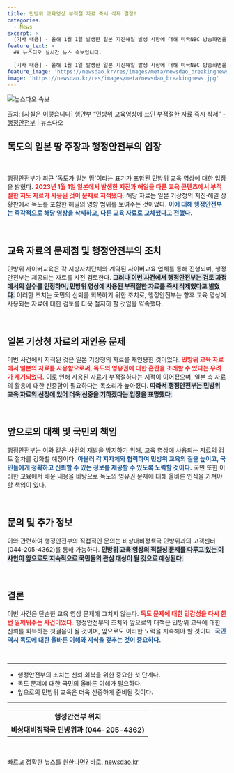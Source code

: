 ```yaml
---
title: 민방위 교육영상 부적절 자료 즉시 삭제 결정!
categories:
  - News
excerpt: >
  [기사 내용] - 올해 1월 1일 발생한 일본 지진해일 발생 사항에 대해 미국NBC 방송화면을 활용하여 지진…
feature_text: >
  ## 뉴스다오 실시간 뉴스 속보입니다.

  [기사 내용] - 올해 1월 1일 발생한 일본 지진해일 발생 사항에 대해 미국NBC 방송화면을 활용하여 지진…
feature_image: 'https://newsdao.kr/res/images/meta/newsdao_breakingnews.jpg'
image: 'https://newsdao.kr/res/images/meta/newsdao_breakingnews.jpg'
---
```


![뉴스다오 속보](https://newsdao.kr/res/images/meta/newsdao_breakingnews.jpg)

<p>출처: <a href="https://newsdao.kr/3802" rel="dofollow">[사실은 이렇습니다] 행안부 “민방위 교육영상에 쓰인 부적절한 자료 즉시 삭제” - 행정안전부</a> | 뉴스다오</p>

<h2 data-ke-size="size26">독도의 일본 땅 주장과 행정안전부의 입장</h2>

<p data-ke-size="size16">&nbsp;</p>

행정안전부가 최근 '독도가 일본 땅'이라는 표기가 포함된 민방위 교육 영상에 대한 입장을 밝혔다. <b><span style="color: #ee2323;">2023년 1월 1일 일본에서 발생한 지진과 해일을 다룬 교육 콘텐츠에서 부적절한 지도 자료가 사용된 것이 문제로 지적됐다.</span></b> 해당 자료는 일본 기상청의 지진·해일 상황판에서 독도를 포함한 해일의 영향 범위를 보여주는 것이었다. <b><span style="color: #1a5490;">이에 대해 행정안전부는 즉각적으로 해당 영상을 삭제하고, 다른 교육 자료로 교체했다고 전했다.</span></b> 

<p data-ke-size="size16">&nbsp;</p>

## 교육 자료의 문제점 및 행정안전부의 조치

민방위 사이버교육은 각 지방자치단체와 계약된 사이버교육 업체를 통해 진행되며, 행정안전부는 제공되는 자료를 사전 검토한다. <b><span style="background-color: #21538527;">그러나 이번 사건에서 행정안전부는 검토 과정에서의 실수를 인정하며, 민방위 영상에 사용된 부적절한 자료를 즉시 삭제했다고 밝혔다.</span></b> 이러한 조치는 국민의 신뢰를 회복하기 위한 조치로, 행정안전부는 향후 교육 영상에 사용되는 자료에 대한 검토를 더욱 철저히 할 것임을 약속했다.

<p data-ke-size="size16">&nbsp;</p>

## 일본 기상청 자료의 재인용 문제

이번 사건에서 지적된 것은 일본 기상청의 자료를 재인용한 것이었다. <b><span style="color: #ee2323;">민방위 교육 자료에서 일본의 자료를 사용함으로써, 독도의 영유권에 대한 혼란을 초래할 수 있다는 우려가 제기되었다.</span></b> 이로 인해 사용된 자료가 부적절하다는 지적이 이어졌으며, 일본 측 자료의 활용에 대한 신중함이 필요하다는 목소리가 높아졌다. <b><span style="background-color: #21538527;">따라서 행정안전부는 민방위 교육 자료의 선정에 있어 더욱 신중을 기하겠다는 입장을 표명했다.</span></b>

<p data-ke-size="size16">&nbsp;</p>

## 앞으로의 대책 및 국민의 책임

행정안전부는 이와 같은 사건의 재발을 방지하기 위해, 교육 영상에 사용되는 자료의 검토 절차를 강화할 예정이다. <b><span style="color: #1a5490;">아울러 각 지자체와 협력하여 민방위 교육의 질을 높이고, 국민들에게 정확하고 신뢰할 수 있는 정보를 제공할 수 있도록 노력할 것이다.</span></b> 국민 또한 이러한 교육에서 배운 내용을 바탕으로 독도의 영유권 문제에 대해 올바른 인식을 가져야 할 책임이 있다.

<p data-ke-size="size16">&nbsp;</p>

## 문의 및 추가 정보

이와 관련하여 행정안전부의 직접적인 문의는 비상대비정책국 민방위과의 고객센터(044-205-4362)를 통해 가능하다. <b><span style="background-color: #21538527;">민방위 교육 영상의 적절성 문제를 다루고 있는 이 사안이 앞으로도 지속적으로 국민들의 관심 대상이 될 것으로 예상된다.</span></b>

<p data-ke-size="size16">&nbsp;</p>

## 결론

이번 사건은 단순한 교육 영상 문제에 그치지 않는다. <b><span style="color: #ee2323;">독도 문제에 대한 민감성을 다시 한번 일깨워주는 사건이었다.</span></b> 행정안전부의 조치와 앞으로의 대책은 민방위 교육에 대한 신뢰를 회복하는 첫걸음이 될 것이며, 앞으로도 이러한 노력을 지속해야 할 것이다. <b><span style="color: #1a5490;">국민 역시 독도에 대한 올바른 이해와 지식을 갖추는 것이 중요하다.</span></b>

<p data-ke-size="size16">&nbsp;</p>

<hr>

<ul>
    <li>행정안전부의 조치는 신뢰 회복을 위한 중요한 첫 단계다.</li>
    <li>독도 문제에 대한 국민의 올바른 이해가 필요하다.</li>
    <li>앞으로의 민방위 교육은 더욱 신중하게 준비될 것이다.</li>
</ul>

<hr>

<table>
    <tr>
        <td style="text-align: center; height: 17px;"><b>행정안전부 위치</b></td>
    </tr>
    <tr>
        <td style="text-align: center; height: 17px;"><b>비상대비정책국 민방위과 (044-205-4362)</b></td>
    </tr>
</table>

<p data-ke-size="size16">&nbsp;</p> 

빠르고 정확한 뉴스를 원한다면? 바로, <a href="https://newsdao.kr" rel="dofollow">newsdao.kr</a>


